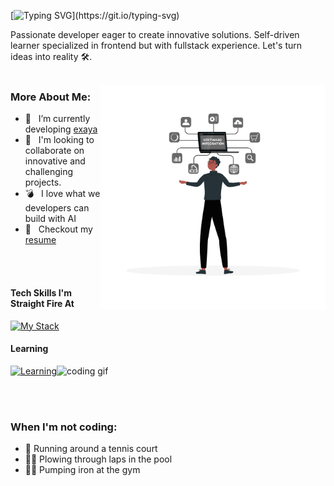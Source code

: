[![Typing SVG](https://readme-typing-svg.herokuapp.com?size=24&width=600&lines=Hi+👋,+It's+Brayan+Paucar!)](https://git.io/typing-svg)

Passionate developer eager to create innovative solutions. Self-driven learner specialized in frontend but with fullstack experience. Let's turn ideas into reality 🛠️. 
<br/>
<br/>

<img align="right" alt="GIF" src="./meta/repo-banner.gif" width="360px"/>
  
### More About Me:

- 🔭 &nbsp; I’m currently developing [exaya](https://github.com/Dv-Joan/exaya)
- 🤝 &nbsp; I'm looking to collaborate on innovative and challenging projects.
- 💣 &nbsp; I love what we developers can build with AI 
- 📝 &nbsp; Checkout my [resume](https://drive.google.com/file/d/1ZpR5pVBTnl_Qybq7GE3MGy1SB1JehVSE/view?usp=sharing)

<br></br>
#### Tech Skills I'm Straight Fire At

[![My Stack](https://skillicons.dev/icons?i=ts,nextjs,tailwind,express,apollo,mysql,mongodb,aws)](https://skillicons.dev)

#### Learning

[![Learning](https://skillicons.dev/icons?i=redis,docker,tensorflow,ae,wordpress)](https://skillicons.dev)<img src="https://media.giphy.com/media/v9lZy0d0A1rp3qg3ff/giphy.gif" alt="coding gif" width="40">

<br></br>

  ### When I'm not coding:

- 👟 Running around a tennis court
- 🏊‍♂️ Plowing through laps in the pool
- 🏋️‍♂️ Pumping iron at the gym


